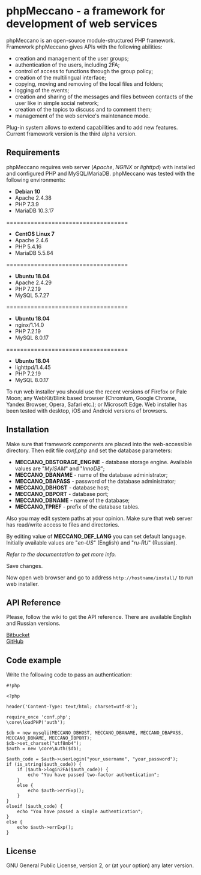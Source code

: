 # phpMeccano - a framework for development of web services #

phpMeccano is an open-source module-structured PHP framework. Framework phpMeccano gives APIs with the following abilities:

* creation and management of the user groups;
* authentication of the users, including 2FA;
* control of access to functions through the group policy;
* creation of the multilingual interface;
* copying, moving and removing of the local files and folders;
* logging of the events;
* creation and sharing of the messages and files between contacts of the user like in simple social network;
* creation of the topics to discuss and to comment them;
* management of the web service's maintenance mode.

Plug-in system allows to extend capabilities and to add new features. Current framework version is the third alpha version.

## Requirements ##

phpMeccano requires web server (*Apache*, *NGINX* or *lighttpd*) with installed and configured PHP and MySQL/MariaDB.
phpMeccano was tested with the following environments:

* **Debian 10**
* Apache 2.4.38
* PHP 7.3.9 
* MariaDB 10.3.17

===================================

* **CentOS Linux 7**
* Apache 2.4.6
* PHP 5.4.16 
* MariaDB 5.5.64

===================================

* **Ubuntu 18.04**
* Apache 2.4.29
* PHP 7.2.19
* MySQL 5.7.27

===================================

* **Ubuntu 18.04**
* nginx/1.14.0
* PHP 7.2.19
* MySQL 8.0.17

===================================

* **Ubuntu 18.04**
* lighttpd/1.4.45
* PHP 7.2.19
* MySQL 8.0.17

To run web installer you should use the recent versions of Firefox or Pale Moon; any WebKit/Blink based browser (Chromium, Google Chrome, Yandex Browser, Opera, Safari etc.); or Microsoft Edge. Web installer has been tested with desktop, iOS and Android versions of browsers.

## Installation ##

Make sure that framework components are placed into the web-accessible directory. Then edit file *conf.php* and set the database parameters:

* **MECCANO_DBSTORAGE_ENGINE** - database storage engine. Available values are "*MyISAM*" and "*InnoDB*";
* **MECCANO_DBANAME** - name of the database administrator;
* **MECCANO_DBAPASS** - password of the database administrator;
* **MECCANO_DBHOST** - database host;
* **MECCANO_DBPORT** - database port;
* **MECCANO_DBNAME** - name of the database;
* **MECCANO_TPREF** - prefix of the database tables.

Also you may edit system paths at your opinion. Make sure that web server has read/write access to files and directories.

By editing value of **MECCANO_DEF_LANG** you can set default language. Initially available values are "*en-US*" (English) and "*ru-RU*" (Russian).

*Refer to the documentation to get more info.*

Save changes.

Now open web browser and go to address ```http://hostname/install/``` to run web installer.

## API Reference ##

Please, follow the wiki to get the API reference. There are available English and Russian versions.

[Bitbucket](https://bitbucket.org/azexmail/phpmeccano/wiki)  
[GitHub](https://github.com/azex/phpmeccano/wiki)

## Code example ##

Write the following code to pass an authentication:

```
#!php

<?php

header('Content-Type: text/html; charset=utf-8');

require_once 'conf.php';
\core\loadPHP('auth');

$db = new mysqli(MECCANO_DBHOST, MECCANO_DBANAME, MECCANO_DBAPASS, MECCANO_DBNAME, MECCANO_DBPORT);
$db->set_charset("utf8mb4");
$auth = new \core\Auth($db);

$auth_code = $auth->userLogin("your_username", "your_password");
if (is_string($auth_code)) {
    if ($auth->login2FA($auth_code)) {
        echo "You have passed two-factor authentication";
    }
    else {
        echo $auth->errExp();
    }
}
elseif ($auth_code) {
    echo "You have passed a simple authentication";
}
else {
    echo $auth->errExp();
}
```

## License ##

GNU General Public License, version 2, or (at your option) any later version.
